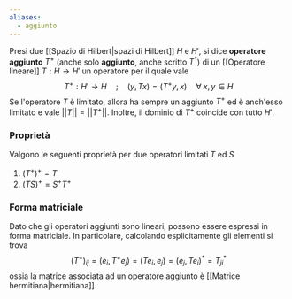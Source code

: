```yaml
---
aliases:
  - aggiunto
---
```

Presi due [[Spazio di Hilbert|spazi di Hilbert]] $H$ e $H'$, si dice **operatore aggiunto** $T^{+}$ (anche solo **aggiunto**, anche scritto $T^{\dagger}$) di un [[Operatore lineare]] $T:H \rightarrow H'$ un operatore per il quale vale
$$T^{+}:H'\rightarrow H\quad;\quad(y,Tx)=(T^{+}y,x)\quad\forall\;x,y\in H$$
Se l'operatore $T$ è limitato, allora ha sempre un aggiunto $T^{+}$ ed è anch'esso limitato e vale $||T||=||T^{+}||$. Inoltre, il dominio di $T^{+}$ coincide con tutto $H'$.
### Proprietà
Valgono le seguenti proprietà per due operatori limitati $T$ ed $S$
1. $(T^{+})^{+}=T$
2. $(TS)^{+}=S^{+}T^{+}$
### Forma matriciale
Dato che gli operatori aggiunti sono lineari, possono essere espressi in forma matriciale. In particolare, calcolando esplicitamente gli elementi si trova
$$(T^{+})_{ij}=(e_{i},T^{+}e_{j})=(Te_{i},e_{j})=(e_{j},Te_{i})^{*}=T_{ji}^{*}$$
ossia la matrice associata ad un operatore aggiunto è [[Matrice hermitiana|hermitiana]].
